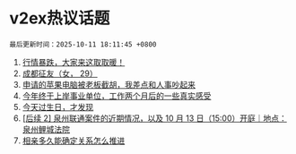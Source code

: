# v2ex热议话题

`最后更新时间：2025-10-11 18:11:45 +0800`

1. [行情暴跌，大家来这取取暖！](https://www.v2ex.com/t/1164449)
1. [成都征友（女， 29）](https://www.v2ex.com/t/1164393)
1. [申请的苹果电脑被老板截胡，我差点和人事吵起来](https://www.v2ex.com/t/1164285)
1. [今年终于上岸事业单位，工作两个月后的一些真实感受](https://www.v2ex.com/t/1164420)
1. [今天过生日，才发现](https://www.v2ex.com/t/1164430)
1. [[后续 2] 泉州联通案件的近期情况，以及 10 月 13 日（15:00）开庭｜地点：泉州鲤城法院](https://www.v2ex.com/t/1164270)
1. [相亲多久能确定关系怎么推进](https://www.v2ex.com/t/1164431)

